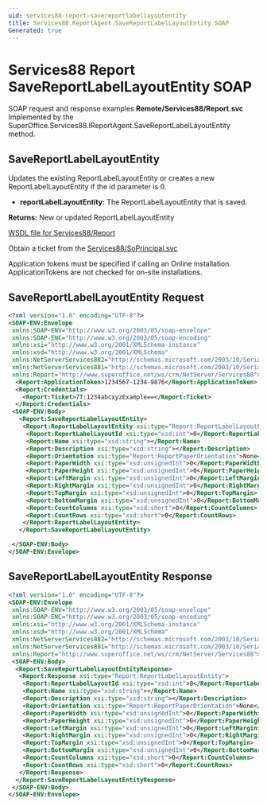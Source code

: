 ```yaml
---
uid: services88-report-savereportlabellayoutentity
title: Services88.ReportAgent.SaveReportLabelLayoutEntity SOAP
Generated: true
---
```


# Services88 Report SaveReportLabelLayoutEntity SOAP

SOAP request and response examples **Remote/Services88/Report.svc**
Implemented by the <see cref="M:SuperOffice.Services88.IReportAgent.SaveReportLabelLayoutEntity">SuperOffice.Services88.IReportAgent.SaveReportLabelLayoutEntity</see> method.

## SaveReportLabelLayoutEntity

Updates the existing ReportLabelLayoutEntity or creates a new ReportLabelLayoutEntity if the id parameter is 0.

* **reportLabelLayoutEntity:** The ReportLabelLayoutEntity that is saved.

**Returns:** New or updated ReportLabelLayoutEntity


[WSDL file for Services88/Report](../Services88-Report.md)

Obtain a ticket from the [Services88/SoPrincipal.svc](../SoPrincipal/SoPrincipal.md)

Application tokens must be specified if calling an Online installation. ApplicationTokens are not checked for on-site installations.

## SaveReportLabelLayoutEntity Request

```xml
<?xml version="1.0" encoding="UTF-8"?>
<SOAP-ENV:Envelope
 xmlns:SOAP-ENV="http://www.w3.org/2003/05/soap-envelope"
 xmlns:SOAP-ENC="http://www.w3.org/2003/05/soap-encoding"
 xmlns:xsi="http://www.w3.org/2001/XMLSchema-instance"
 xmlns:xsd="http://www.w3.org/2001/XMLSchema"
 xmlns:NetServerServices882="http://schemas.microsoft.com/2003/10/Serialization/Arrays"
 xmlns:NetServerServices881="http://schemas.microsoft.com/2003/10/Serialization/"
 xmlns:Report="http://www.superoffice.net/ws/crm/NetServer/Services88">
  <Report:ApplicationToken>1234567-1234-9876</Report:ApplicationToken>
  <Report:Credentials>
    <Report:Ticket>7T:1234abcxyzExample==</Report:Ticket>
  </Report:Credentials>
 <SOAP-ENV:Body>
   <Report:SaveReportLabelLayoutEntity>
    <Report:ReportLabelLayoutEntity xsi:type="Report:ReportLabelLayoutEntity">
     <Report:ReportLabelLayoutId xsi:type="xsd:int">0</Report:ReportLabelLayoutId>
     <Report:Name xsi:type="xsd:string"></Report:Name>
     <Report:Description xsi:type="xsd:string"></Report:Description>
     <Report:Orientation xsi:type="Report:ReportPaperOrientation">None</Report:Orientation>
     <Report:PaperWidth xsi:type="xsd:unsignedInt">0</Report:PaperWidth>
     <Report:PaperHeight xsi:type="xsd:unsignedInt">0</Report:PaperHeight>
     <Report:LeftMargin xsi:type="xsd:unsignedInt">0</Report:LeftMargin>
     <Report:RightMargin xsi:type="xsd:unsignedInt">0</Report:RightMargin>
     <Report:TopMargin xsi:type="xsd:unsignedInt">0</Report:TopMargin>
     <Report:BottomMargin xsi:type="xsd:unsignedInt">0</Report:BottomMargin>
     <Report:CountColumns xsi:type="xsd:short">0</Report:CountColumns>
     <Report:CountRows xsi:type="xsd:short">0</Report:CountRows>
    </Report:ReportLabelLayoutEntity>
   </Report:SaveReportLabelLayoutEntity>

 </SOAP-ENV:Body>
</SOAP-ENV:Envelope>

```


## SaveReportLabelLayoutEntity Response

```xml
<?xml version="1.0" encoding="UTF-8"?>
<SOAP-ENV:Envelope
 xmlns:SOAP-ENV="http://www.w3.org/2003/05/soap-envelope"
 xmlns:SOAP-ENC="http://www.w3.org/2003/05/soap-encoding"
 xmlns:xsi="http://www.w3.org/2001/XMLSchema-instance"
 xmlns:xsd="http://www.w3.org/2001/XMLSchema"
 xmlns:NetServerServices882="http://schemas.microsoft.com/2003/10/Serialization/Arrays"
 xmlns:NetServerServices881="http://schemas.microsoft.com/2003/10/Serialization/"
 xmlns:Report="http://www.superoffice.net/ws/crm/NetServer/Services88">
 <SOAP-ENV:Body>
  <Report:SaveReportLabelLayoutEntityResponse>
   <Report:Response xsi:type="Report:ReportLabelLayoutEntity">
    <Report:ReportLabelLayoutId xsi:type="xsd:int">0</Report:ReportLabelLayoutId>
    <Report:Name xsi:type="xsd:string"></Report:Name>
    <Report:Description xsi:type="xsd:string"></Report:Description>
    <Report:Orientation xsi:type="Report:ReportPaperOrientation">None</Report:Orientation>
    <Report:PaperWidth xsi:type="xsd:unsignedInt">0</Report:PaperWidth>
    <Report:PaperHeight xsi:type="xsd:unsignedInt">0</Report:PaperHeight>
    <Report:LeftMargin xsi:type="xsd:unsignedInt">0</Report:LeftMargin>
    <Report:RightMargin xsi:type="xsd:unsignedInt">0</Report:RightMargin>
    <Report:TopMargin xsi:type="xsd:unsignedInt">0</Report:TopMargin>
    <Report:BottomMargin xsi:type="xsd:unsignedInt">0</Report:BottomMargin>
    <Report:CountColumns xsi:type="xsd:short">0</Report:CountColumns>
    <Report:CountRows xsi:type="xsd:short">0</Report:CountRows>
   </Report:Response>
  </Report:SaveReportLabelLayoutEntityResponse>
 </SOAP-ENV:Body>
</SOAP-ENV:Envelope>

```

